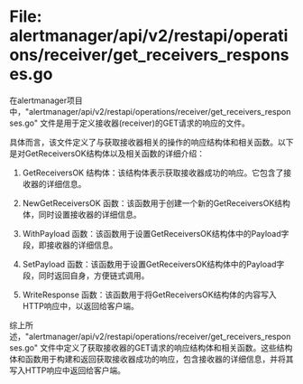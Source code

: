 # File: alertmanager/api/v2/restapi/operations/receiver/get_receivers_responses.go

在alertmanager项目中，"alertmanager/api/v2/restapi/operations/receiver/get_receivers_responses.go" 文件是用于定义接收器(receiver)的GET请求的响应的文件。

具体而言，该文件定义了与获取接收器相关的操作的响应结构体和相关函数。以下是对GetReceiversOK结构体以及相关函数的详细介绍：

1. GetReceiversOK 结构体：该结构体表示获取接收器成功的响应。它包含了接收器的详细信息。

2. NewGetReceiversOK 函数：该函数用于创建一个新的GetReceiversOK结构体，同时设置接收器的详细信息。

3. WithPayload 函数：该函数用于设置GetReceiversOK结构体中的Payload字段，即接收器的详细信息。

4. SetPayload 函数：该函数用于设置GetReceiversOK结构体中的Payload字段，同时返回自身，方便链式调用。

5. WriteResponse 函数：该函数用于将GetReceiversOK结构体的内容写入HTTP响应中，以返回给客户端。

综上所述，"alertmanager/api/v2/restapi/operations/receiver/get_receivers_responses.go" 文件中定义了获取接收器的GET请求的响应结构体和相关函数。这些结构体和函数用于构建和返回获取接收器成功的响应，包含接收器的详细信息，并将其写入HTTP响应中返回给客户端。

